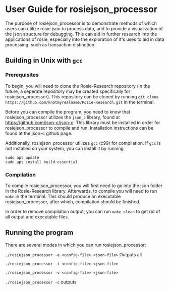 # User Guide for rosiejson_processor
The purpose of rosiejson_processor is to demonstrate methods of which users can utilize rosie json to process data, and to provide a visualization of the json structure for debugging. This can aid in further research into the applications of rosie, especially into the exploration of it's uses to aid in data processing, such as transaction distinction.

## Building in Unix with `gcc`
### Prerequisites
To begin, you will need to clone the Rosie-Research repository (in the future, a seperate repository may be created specifically for rosiejson_processor). This repository can be cloned by running `git clone https://github.com/knotmyrealname/Rosie-Research.git` in the terminal. 

Before you can compile the program, you need to know that rosiejson_processor utilizes the `json_c` library, found at https://github.com/json-c/json-c. This library must be installed in order for rosiejson_processor to compile and run. Installation instructions can be found at the json-c github page.

Additionally, rosiejson_processor utilizes `gcc` (c99) for compilation. If `gcc` is not installed on your system, you can install it by running  
```
sudo apt update
sudo apt install build-essential
```
### Compilation
To compile rosiejson_processor, you will first need to go into the json folder in the Rosie-Research library. Afterwards, to compile you will need to run `make` in the terminal. This should produce an executable rosiejson_processor, after which, compilation should be finished. 

In order to remove compilation output, you can run `make clean` to get rid of all output and executable files.

## Running the program
There are several modes in which you can run rosiejson_processor:

`./rosiejson_processor -a <config-file> <json-file>`
Outputs all 

`./rosiejson_processor -i <config-file> <json-file>`


`./rosiejson_processor -v <config-file> <json-file>`


`./rosiejson_processor -c`
outputs 
